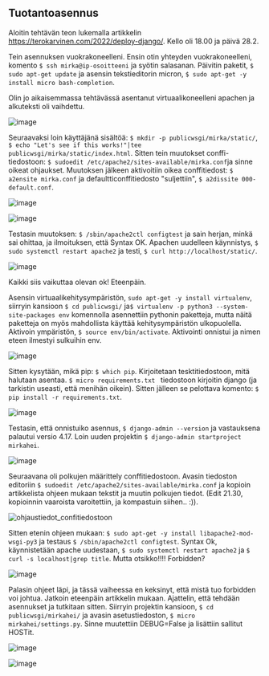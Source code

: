 ## Tuotantoasennus

Aloitin tehtävän teon lukemalla artikkelin https://terokarvinen.com/2022/deploy-django/. Kello oli 18.00 ja päivä 28.2.

Tein asennuksen vuokrakoneelleni. Ensin otin yhteyden vuokrakoneelleni, komento `$ ssh mirka@ip-osoitteeni` ja syötin salasanan. Päivitin paketit, `$ sudo apt-get update`
ja asensin tekstieditorin micron, `$ sudo apt-get -y install micro bash-completion`. 

Olin jo aikaisemmassa tehtävässä asentanut virtuaalikoneelleni apachen ja alkuteksti oli vaihdettu. 

![image](https://user-images.githubusercontent.com/82024427/222212146-9312adfc-893f-42f3-aef3-7ebb22baff8b.png)

Seuraavaksi loin käyttäjänä sisältöä: `$ mkdir -p publicwsgi/mirka/static/`,  `$ echo "Let's see if this works!"|tee publicwsgi/mirka/static/index.html`. Sitten tein muutokset conffi-tiedostoon: `$ sudoedit /etc/apache2/sites-available/mirka.conf`ja sinne oikeat ohjaukset. Muutoksen jälkeen aktivoitiin oikea conffitiedost: `$ a2ensite mirka.conf` ja defaultticonffitiedosto "suljettiin", `$ a2dissite 000-default.conf`. 

![image](https://user-images.githubusercontent.com/82024427/222214716-b04ffb4f-75f0-448d-9ab7-a794484e6177.png)

![image](https://user-images.githubusercontent.com/82024427/222214089-dff6c0ed-9127-454b-bace-4759d8b49186.png)

Testasin muutoksen: `$ /sbin/apache2ctl configtest` ja sain herjan, minkä sai ohittaa, ja ilmoituksen, että Syntax OK. Apachen uudelleen käynnistys, `$ sudo systemctl restart apache2` ja testi, `$ curl http://localhost/static/`. 

![image](https://user-images.githubusercontent.com/82024427/222215914-3ea6390c-9b81-4ea8-be06-94586a50f4f2.png)

Kaikki siis vaikuttaa olevan ok! Eteenpäin. 

Asensin virtuaalikehitysympäristön, `sudo apt-get -y install virtualenv`, siirryin kansioon `$ cd publicwsgi/` ja`$ virtualenv -p python3 --system-site-packages env` komennolla asennettiin pythonin paketteja, mutta näitä paketteja on myös mahdollista käyttää kehitysympäristön ulkopuolella. Aktivoin ympäristön, `$ source env/bin/activate`. Aktivointi onnistui ja nimen eteen ilmestyi sulkuihin env. 

![image](https://user-images.githubusercontent.com/82024427/222216983-ef9f9999-9820-4f48-891e-5c1cacb160c4.png)

Sitten kysytään, mikä pip: `$ which pip`. Kirjoitetaan tesktitiedostoon, mitä halutaan asentaa. `$ micro requirements.txt
` tiedostoon kirjoitin django (ja tarkistin useasti, että menihän oikein). Sitten jälleen se pelottava komento: `$ pip install -r requirements.txt`. 

![image](https://user-images.githubusercontent.com/82024427/222217392-780daefa-7258-4806-be11-0b44bc238b55.png)

Testasin, että onnistuiko asennus, `$ django-admin --version` ja vastauksena palautui versio 4.17. Loin uuden projektin `$ django-admin startproject mirkahei`. 

![image](https://user-images.githubusercontent.com/82024427/222218299-73820c93-95f9-486e-9092-be0ab8b59304.png)

Seuraavana oli polkujen määrittely conffitiedostoon. Avasin tiedoston editoriin `$ sudoedit /etc/apache2/sites-available/mirka.conf` ja kopioin artikkelista ohjeen mukaan tekstit ja muutin polkujen tiedot. (Edit 21.30, kopioinnin vaaroista varoitettiin, ja kompastuin siihen.. :)). 

![ohjaustiedot_confitiedostoon](https://user-images.githubusercontent.com/82024427/222219281-d740362f-c796-4b57-9667-e9811ebaaf0e.png)

Sitten etenin ohjeen mukaan: `$ sudo apt-get -y install libapache2-mod-wsgi-py3` ja testaus `$ /sbin/apache2ctl configtest`. Syntax Ok, käynnistetään apache uudestaan, `$ sudo systemctl restart apache2` ja `$ curl -s localhost|grep title`. Mutta otsikko!!!! Forbidden? 

![image](https://user-images.githubusercontent.com/82024427/222220446-3c6a110b-18a5-4fb5-a080-10b3a72a4ea4.png)

Palasin ohjeet läpi, ja tässä vaiheessa en keksinyt, että mistä tuo forbidden voi johtua. Jatkoin eteenpäin artikkelin mukaan. Ajattelin, että tehdään asennukset ja tutkitaan sitten. Siirryin projektin kansioon, `$ cd publicwsgi/mirkahei/` ja avasin asetustiedoston, `$ micro mirkahei/settings.py`. Sinne muutettiin DEBUG=False ja lisättiin sallitut HOSTit. 

![image](https://user-images.githubusercontent.com/82024427/222221696-f8527c4f-131c-49e3-b0ab-b8486164ff45.png)

![image](https://user-images.githubusercontent.com/82024427/222221555-212a820c-03ef-4951-ac7e-837085a93fe8.png)









